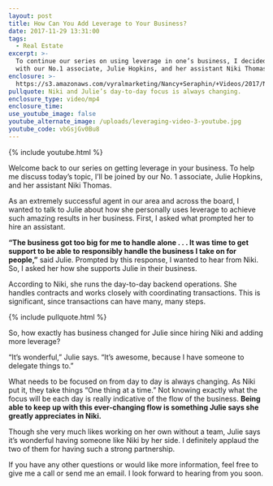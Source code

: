 ```yaml
---
layout: post
title: How Can You Add Leverage to Your Business?
date: 2017-11-29 13:31:00
tags:
  - Real Estate
excerpt: >-
  To continue our series on using leverage in one’s business, I decided to speak
  with our No.1 associate, Julie Hopkins, and her assistant Niki Thomas.
enclosure: >-
  https://s3.amazonaws.com/vyralmarketing/Nancy+Seraphin/+Videos/2017/November/Park+City+Real+Estate+Careers-+How+Can+You+Add+Leverage+to+Your+Business%253F.mp4
pullquote: Niki and Julie’s day-to-day focus is always changing.
enclosure_type: video/mp4
enclosure_time:
use_youtube_image: false
youtube_alternate_image: /uploads/leveraging-video-3-youtube.jpg
youtube_code: vbGsjGv0Bu8
---
```



{% include youtube.html %}

Welcome back to our series on getting leverage in your business. To help me discuss today’s topic, I’ll be joined by our No. 1 associate, Julie Hopkins, and her assistant Niki Thomas.

As an extremely successful agent in our area and across the board, I wanted to talk to Julie about how she personally uses leverage to achieve such amazing results in her business. First, I asked what prompted her to hire an assistant.

**“The business got too big for me to handle alone . . . It was time to get support to be able to responsibly handle the business I take on for people,”** said Julie. Prompted by this response, I wanted to hear from Niki. So, I asked her how she supports Julie in their business.

According to Niki, she runs the day-to-day backend operations. She handles contracts and works closely with coordinating transactions. This is significant, since transactions can have many, many steps.

{% include pullquote.html %}

So, how exactly has business changed for Julie since hiring Niki and adding more leverage?

“It’s wonderful,” Julie says. “It’s awesome, because I have someone to delegate things to.”

What needs to be focused on from day to day is always changing. As Niki put it, they take things “One thing at a time.” Not knowing exactly what the focus will be each day is really indicative of the flow of the business. **Being able to keep up with this ever-changing flow is something Julie says she greatly appreciates in Niki.**

Though she very much likes working on her own without a team, Julie says it’s wonderful having someone like Niki by her side. I definitely applaud the two of them for having such a strong partnership.

If you have any other questions or would like more information, feel free to give me a call or send me an email. I look forward to hearing from you soon.